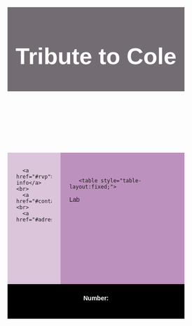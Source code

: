 <meta name="viewport" content="width=device-width, initial-scale=1.0">
<html lang="en">
<head>

<title>Invite</title>

<meta charset="utf-8">

<style>
* {
  box-sizing: border-box;
}

body {
  font-family: Arial, Helvetica, sans-serif;
}


header {
  background-color:rgb(115, 108, 115);
  padding: 7px;
  text-align: center;
  font-size: 35px;
  color: white;
}


nav {
  float: left;
  width: 30%;
  height: 300px; 
  background-color:rgb(219, 197, 219);
  padding: 20px;
}




article {
  float: left;
  padding: 20px;
  width: 70%;
  background-color:rgb(189, 145, 189);
  height: 300px;
}


section:after {
  content: "";
  display: table;
    clear: both;
}


footer {
  background-color:black;
  padding: 10px;
  text-align: center;
  color: white;
}


   p {
    
        width: 100%;
    height: auto;
  }
 h2{
     color:white;
 }
tr { 
    position:abosulte;
  text-align:center;
}
</style>
</head>
<body>




<header>
  <h2>Tribute to Cole</h2>
</header>

<section>
  <nav>
    
      <a href="#rvp">More info</a><br>
      <a href="#contact">Museum</a><br>
      <a href="#adress">Donations</a>

  </nav>
  
  <article>
 
 
  <center> <h1></h1></center>
  <center>  <h3></h3></center>
      <center>   <img src="">
      </center>
    
       <table style="table-layout:fixed;">
       
  <tr>
   <td><div style="word-wrap:break-word; width: 212px">Lab</div></td>
   </tr>
  </table>
  </article>
</section>

<footer>
  <p><center><strong>Number:</strong> </center><center><strong></strong> </center></p>
    <h2 id="rvp"></h2>
      <h2 id="adress"></h2>
      <h2 id="contact"></h2>
</footer>

 

</body>
</html>
